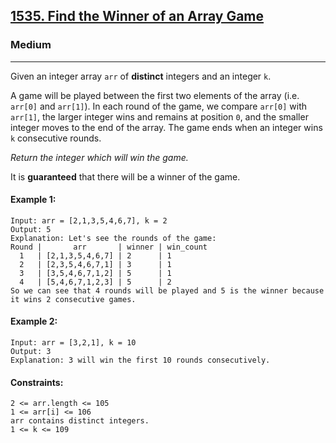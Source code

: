 [1535. Find the Winner of an Array Game](https://leetcode.com/problems/find-the-winner-of-an-array-game/description/)
---------------------------------------------------------------------------------------------------------------------------------------------

### Medium
---------------------------------------------------------------------------------------------------------------------------------------------

Given an integer array `arr` of **distinct** integers and an integer `k`.

A game will be played between the first two elements of the array (i.e. `arr[0]` and `arr[1]`). In each round of the game, we compare `arr[0]` with `arr[1]`, the larger integer wins and remains at position `0`, and the smaller integer moves to the end of the array. The game ends when an integer wins `k` consecutive rounds.

_Return the integer which will win the game._

It is **guaranteed** that there will be a winner of the game.

#### Example 1:
```
Input: arr = [2,1,3,5,4,6,7], k = 2
Output: 5
Explanation: Let's see the rounds of the game:
Round |       arr       | winner | win_count
  1   | [2,1,3,5,4,6,7] | 2      | 1
  2   | [2,3,5,4,6,7,1] | 3      | 1
  3   | [3,5,4,6,7,1,2] | 5      | 1
  4   | [5,4,6,7,1,2,3] | 5      | 2
So we can see that 4 rounds will be played and 5 is the winner because it wins 2 consecutive games.
```
#### Example 2:
```
Input: arr = [3,2,1], k = 10
Output: 3
Explanation: 3 will win the first 10 rounds consecutively.
```
#### Constraints:
```
2 <= arr.length <= 105
1 <= arr[i] <= 106
arr contains distinct integers.
1 <= k <= 109
```
